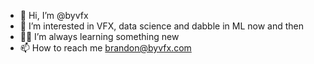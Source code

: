 - 👋 Hi, I’m @byvfx
- 👀 I’m interested in VFX, data science and dabble in ML now and then
- 👨‍💻 I’m always learning something new
- 📫 How to reach me brandon@byvfx.com

<!---
byvfx/byvfx is a ✨ special ✨ repository because its `README.md` (this file) appears on your GitHub profile.
You can click the Preview link to take a look at your changes.
--->
